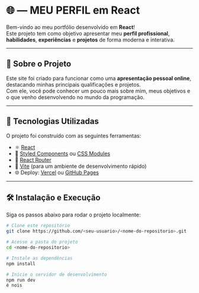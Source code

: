 # 🌐 <Ryan> — MEU PERFIL em React

Bem-vindo ao meu portfólio desenvolvido em **React**!  
Este projeto tem como objetivo apresentar meu **perfil profissional**, **habilidades**, **experiências** e **projetos** de forma moderna e interativa.

---

## 🧭 Sobre o Projeto

Este site foi criado para funcionar como uma **apresentação pessoal online**, destacando minhas principais qualificações e projetos.  
Com ele, você pode conhecer um pouco mais sobre mim, meus objetivos e o que venho desenvolvendo no mundo da programação.

---

## 🚀 Tecnologias Utilizadas

O projeto foi construído com as seguintes ferramentas:

- ⚛️ [React](https://react.dev/)
- 💅 [Styled Components](https://styled-components.com/) ou [CSS Modules](https://create-react-app.dev/docs/adding-a-css-modules-stylesheet/)
- 🔄 [React Router](https://reactrouter.com/)
- 🧰 [Vite](https://vitejs.dev/) (para um ambiente de desenvolvimento rápido)
- 🌐 Deploy: [Vercel](https://vercel.com/) ou [GitHub Pages](https://pages.github.com/)

---

## 🛠️ Instalação e Execução

Siga os passos abaixo para rodar o projeto localmente:

```bash
# Clone este repositório
git clone https://github.com/<seu-usuario>/<nome-do-repositorio>.git

# Acesse a pasta do projeto
cd <nome-do-repositorio>

# Instale as dependências
npm install

# Inicie o servidor de desenvolvimento
npm run dev
é nois
